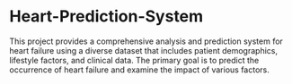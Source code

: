 # Heart-Prediction-System
This project provides a comprehensive analysis and prediction system for heart failure using a diverse dataset that includes patient demographics, lifestyle factors, and clinical data. The primary goal is to predict the occurrence of heart failure and examine the impact of various factors. 
